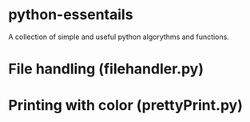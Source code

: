# python-essentails

A collection of simple and useful python algorythms and functions.

# File handling (filehandler.py)

# Printing with color (prettyPrint.py)

